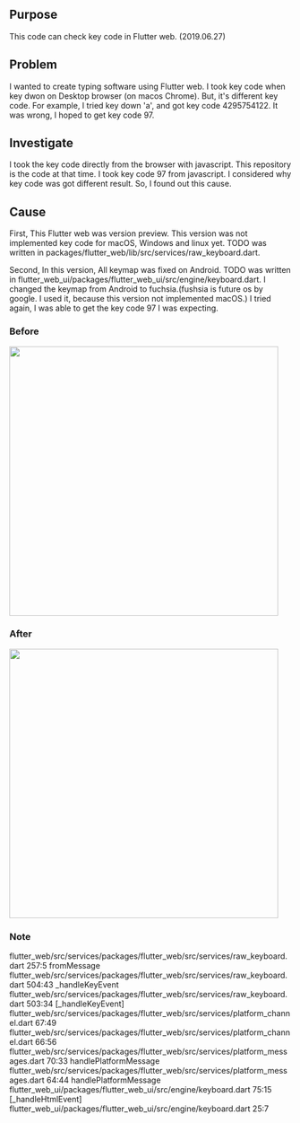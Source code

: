 ## Purpose
This code can check key code in Flutter web. (2019.06.27)

## Problem
I wanted to create typing software using Flutter web.
I took key code when key dwon on Desktop browser (on macos Chrome).
But, it's different key code.
For example, I tried key down 'a', and got key code 4295754122.
It was wrong, I hoped to get key code 97.

## Investigate
I took the key code directly from the browser with javascript.
This repository is the code at that time.
I took key code 97 from javascript.
I considered why key code was got different result.
So, I found out this cause.

## Cause
First, This Flutter web was version preview. 
This version was not implemented key code for macOS, Windows and linux yet.
TODO was written in packages/flutter_web/lib/src/services/raw_keyboard.dart.

Second, In this version, All keymap was fixed on Android.
TODO was written in flutter_web_ui/packages/flutter_web_ui/src/engine/keyboard.dart.
I changed the keymap from Android to fuchsia.(fushsia is future os by google. I used it, because this version not implemented macOS.)
I tried again, I was able to get the key code 97 I was expecting.

### Before
<img src="https://user-images.githubusercontent.com/423416/60225285-1d591c00-98c1-11e9-8b51-92557e311edf.png" width="480px">

### After
<img src="https://user-images.githubusercontent.com/423416/60225302-306bec00-98c1-11e9-8993-eff9ae811483.png" width="480px">

### Note
flutter_web/src/services/packages/flutter_web/src/services/raw_keyboard.dart 257:5       fromMessage
flutter_web/src/services/packages/flutter_web/src/services/raw_keyboard.dart 504:43      _handleKeyEvent
flutter_web/src/services/packages/flutter_web/src/services/raw_keyboard.dart 503:34      [_handleKeyEvent]
flutter_web/src/services/packages/flutter_web/src/services/platform_channel.dart 67:49   <fn>
flutter_web/src/services/packages/flutter_web/src/services/platform_channel.dart 66:56   <fn>
flutter_web/src/services/packages/flutter_web/src/services/platform_messages.dart 70:33  handlePlatformMessage
flutter_web/src/services/packages/flutter_web/src/services/platform_messages.dart 64:44  handlePlatformMessage
flutter_web_ui/packages/flutter_web_ui/src/engine/keyboard.dart 75:15                    [_handleHtmlEvent]
flutter_web_ui/packages/flutter_web_ui/src/engine/keyboard.dart 25:7                     <fn>